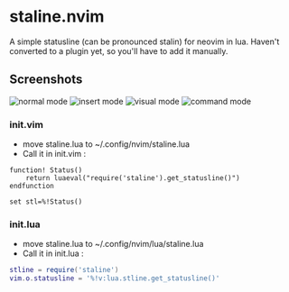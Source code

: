 # staline.nvim
A simple statusline (can be pronounced stalin) for neovim in lua.
Haven't converted to a plugin yet, so you'll have to add it manually.

## Screenshots

![normal mode](https://i.imgur.com/bXQxo8A.png)
![insert mode](https://i.imgur.com/DHyBp1A.png)
![visual mode](https://i.imgur.com/RFO2PSm.png)
![command mode](https://i.imgur.com/OiZHOu2.png)

### init.vim
* move staline.lua to ~/.config/nvim/staline.lua
* Call it in init.vim :
```vim
function! Status()
    return luaeval("require('staline').get_statusline()")
endfunction

set stl=%!Status()
```
### init.lua
* move staline.lua to ~/.config/nvim/lua/staline.lua
* Call it in init.lua :
```lua
stline = require('staline')
vim.o.statusline = '%!v:lua.stline.get_statusline()'
```
